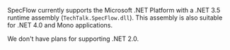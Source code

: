SpecFlow currently supports the Microsoft .NET Platform with a .NET 3.5 runtime assembly (`TechTalk.SpecFlow.dll`). This assembly is also suitable for .NET 4.0 and Mono applications.

We don't have plans for supporting .NET 2.0.